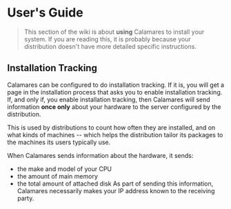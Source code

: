 # User's Guide

> This section of the wiki is about **using** Calamares to install
> your system. If you are reading this, it is probably because
> your distribution doesn't have more detailed specific instructions.

## Installation Tracking

Calamares can be configured to do installation tracking. If it is,
you will get a page in the installation process that asks you to
enable installation tracking. If, and only if, you enable installation
tracking, then Calamares will send information **once only** about
your hardware to the server configured by the distribution.

This is used by distributions to count how often they are installed,
and on what kinds of machines -- which helps the distribution tailor
its packages to the machines its users typically use.

When Calamares sends information about the hardware, it sends:
- the make and model of your CPU
- the amount of main memory
- the total amount of attached disk
As part of sending this information, Calamares necessarily makes
your IP address known to the receiving party.

